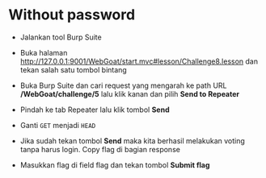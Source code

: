 # Without password
- Jalankan tool Burp Suite
- Buka halaman http://127.0.0.1:9001/WebGoat/start.mvc#lesson/Challenge8.lesson dan tekan salah satu tombol bintang



- Buka Burp Suite dan cari request yang mengarah ke path URL **/WebGoat/challenge/5** lalu klik kanan dan pilih **Send to Repeater**


- Pindah ke tab Repeater lalu klik tombol **Send**


- Ganti `GET` menjadi `HEAD`

- Jika sudah tekan tombol **Send** maka kita berhasil melakukan voting tanpa harus login. Copy flag di bagian response



- Masukkan flag di field flag dan tekan tombol **Submit flag**
